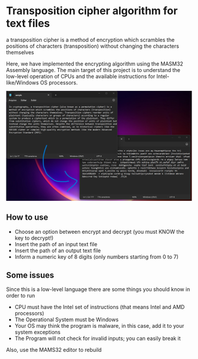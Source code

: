 # Transposition cipher algorithm for text files

a transposition cipher is a method of encryption which scrambles the positions of characters (transposition) without changing the characters themselves

Here, we have implemented the encrypting algorithm using the MASM32 Assembly language.
The main target of this project is to understand the low-level operation of CPUs and the available instructions for Intel-like/Windows OS processors.

![print](image/print.png)

## How to use
- Choose an option between encrypt and decrypt (you must KNOW the key to decrypt!)
- Insert the path of an input text file
- Insert the path of an output text file
- Inform a numeric key of 8 digits (only numbers starting from 0 to 7)

## Some issues

Since this is a low-level language there are some things you should know in order to run

- CPU must have the Intel set of instructions (that means Intel and AMD processors)
- The Operational System must be Windows
- Your OS may think the program is malware, in this case, add it to your system exceptions
- The Program will not check for invalid inputs; you can easily break it

Also, use the MAMS32 editor to rebuild
